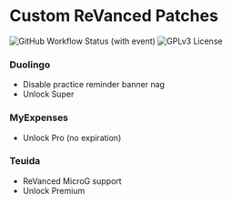 # Custom ReVanced Patches

![GitHub Workflow Status (with event)](https://img.shields.io/github/actions/workflow/status/hoo-dles/revanced-custom-patches/release.yml)
![GPLv3 License](https://img.shields.io/badge/License-GPL%20v3-yellow.svg)

### Duolingo

- Disable practice reminder banner nag
- Unlock Super

### MyExpenses

- Unlock Pro (no expiration)

### Teuida

- ReVanced MicroG support
- Unlock Premium
